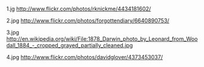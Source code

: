 1.jg
http://www.flickr.com/photos/rknickme/4434181602/

2.jpg
http://www.flickr.com/photos/forgottendiary/6640890753/

3.jpg
http://en.wikipedia.org/wiki/File:1878_Darwin_photo_by_Leonard_from_Woodall_1884_-_cropped_grayed_partially_cleaned.jpg

4.jpg
http://www.flickr.com/photos/davidglover/4373453037/